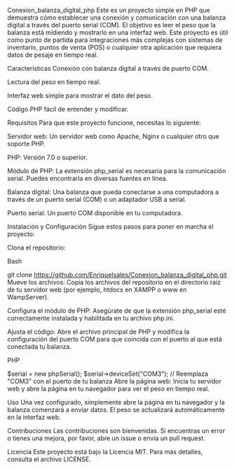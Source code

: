 Conexion_balanza_digital_php
Este es un proyecto simple en PHP que demuestra cómo establecer una conexión y comunicación con una balanza digital a través del puerto serial (COM). El objetivo es leer el peso que la balanza está midiendo y mostrarlo en una interfaz web. Este proyecto es útil como punto de partida para integraciones más complejas con sistemas de inventario, puntos de venta (POS) o cualquier otra aplicación que requiera datos de pesaje en tiempo real.

Características
Conexión con balanza digital a través de puerto COM.

Lectura del peso en tiempo real.

Interfaz web simple para mostrar el dato del peso.

Código PHP fácil de entender y modificar.

Requisitos
Para que este proyecto funcione, necesitas lo siguiente:

Servidor web: Un servidor web como Apache, Nginx o cualquier otro que soporte PHP.

PHP: Versión 7.0 o superior.

Módulo de PHP: La extensión php_serial es necesaria para la comunicación serial. Puedes encontrarla en diversas fuentes en línea.

Balanza digital: Una balanza que pueda conectarse a una computadora a través de un puerto serial (COM) o un adaptador USB a serial.

Puerto serial: Un puerto COM disponible en tu computadora.

Instalación y Configuración
Sigue estos pasos para poner en marcha el proyecto:

Clona el repositorio:

Bash

git clone https://github.com/EnriqueIsales/Conexion_balanza_digital_php.git
Mueve los archivos: Copia los archivos del repositorio en el directorio raíz de tu servidor web (por ejemplo, htdocs en XAMPP o www en WampServer).

Configura el módulo de PHP: Asegúrate de que la extensión php_serial esté correctamente instalada y habilitada en tu archivo php.ini.

Ajusta el código: Abre el archivo principal de PHP y modifica la configuración del puerto COM para que coincida con el puerto al que está conectada tu balanza.

PHP

$serial = new phpSerial();
$serial->deviceSet("COM3"); // Reemplaza "COM3" con el puerto de tu balanza
Abre la página web: Inicia tu servidor web y abre la página en tu navegador para ver el peso en tiempo real.

Uso
Una vez configurado, simplemente abre la página en tu navegador y la balanza comenzará a enviar datos. El peso se actualizará automáticamente en la interfaz web.

Contribuciones
Las contribuciones son bienvenidas. Si encuentras un error o tienes una mejora, por favor, abre un issue o envía un pull request.

Licencia
Este proyecto está bajo la Licencia MIT. Para más detalles, consulta el archivo LICENSE.

